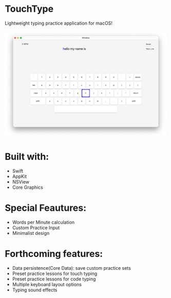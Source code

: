 # TouchType
Lightweight typing practice application for macOS!

![Screenshot](tt2.png)


# Built with:
- Swift <br>
- AppKit <br>
- NSView <br>
- Core Graphics <br>

# Special Feautures:
- Words per Minute calculation <br>
- Custom Practice Input <br>
- Minimalist design <br>

# Forthcoming features:
- Data persistence(Core Data): save custom practice sets <br>
- Preset practice lessons for touch typing <br>
- Preset practice lessons for code typing <br>
- Multiple keyboard layout options <br>
- Typing sound effects <br>
             
